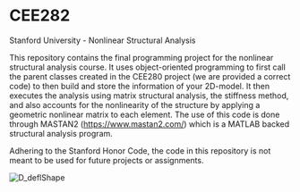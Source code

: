 # CEE282
Stanford University - Nonlinear Structural Analysis 

This repository contains the final programming project for the nonlinear structural analysis course. It uses object-oriented programming to 
first call the parent classes created in the CEE280 project (we are provided a correct code) to then build and store the information of your 
2D-model. It then executes the analysis using matrix structural analysis, the stiffness method, and also accounts for the nonlinearity of the 
structure by applying a geometric nonlinear matrix to each element. The use of this code is done through MASTAN2 (https://www.mastan2.com/) 
which is a MATLAB backed structural analysis program.

Adhering to the Stanford Honor Code, the code in this repository is not meant to be used for future projects or assignments.

![D_deflShape](https://github.com/patron3599/CEE282/assets/114704259/78db9a49-4c89-451b-a521-812dc0fce33f)

